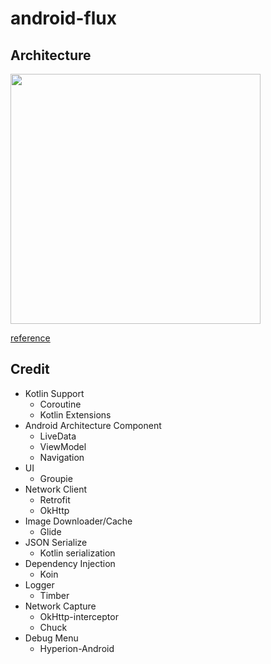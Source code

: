 # android-flux

## Architecture

<img src="https://user-images.githubusercontent.com/18419093/71554272-96981e00-2a60-11ea-8c64-af8dfd9b1f0d.png" width=400>

[reference](https://github.com/lgvalle/android-flux-todo-app)

## Credit

- Kotlin Support
  - Coroutine
  - Kotlin Extensions
- Android Architecture Component
  - LiveData
  - ViewModel
  - Navigation
- UI
  - Groupie
- Network Client
  - Retrofit
  - OkHttp
- Image Downloader/Cache
  - Glide
- JSON Serialize
  - Kotlin serialization
- Dependency Injection
  - Koin
- Logger
  - Timber
- Network Capture
  - OkHttp-interceptor
  - Chuck
- Debug Menu
  - Hyperion-Android
